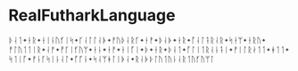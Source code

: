 # RealFutharkLanguage
 ᚦᛆᛐ᛭ᛂᚱ᛭ᛂᛁᚿᚢᚶᛁᛋ᛭ᚴᛆᛚᛚᛆᚧ᛭ᚠᚢᚦᛆᚱᚴ᛭ᛂᚠ᛭ᚦᛆᚧ᛭ᛂᚱ᛭ᚵᛆᛚᛑᚱᛆᚱ᛭ᛋᛂᛘ᛭ᛂᚱᚢ᛭ᚠᛚᚢᛐᛐᛁᚱ᛭ᛆᚠ᛭ᚡᚴᛁᚶᚢᛘ᛭ᛂᚿ᛭ᛂᚠ᛭ᛂᛁᚵᛁ᛭ᚦ᛭ᛂᚱ᛭ᚦᛆᛐ᛭ᚵᛚᛁᛐᚱᛆᚿᛑᛁ᛭ᚠᛁᛚᚱᛅᛐᛐ᛭ᚼᛐᛐ᛭ᛋᛐᛁᚵ᛭ᚠᚿᚴᛋᛁᚿᛆᛚ᛭ᚵᚵᚿ᛭ᛋᛆᛘᚼᛚᛁᚧᛆ᛭ᚱᛆᚧᚦᛚᚢᛐᚢᚿᛆᚱᛐᚢᚶᚢᛘᛚ
